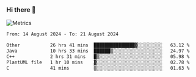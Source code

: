 ### Hi there 👋

![Metrics](https://github.com/radoapx/radoapx/blob/main/github-metrics.svg)

<!--START_SECTION:waka-->

```txt
From: 14 August 2024 - To: 21 August 2024

Other           26 hrs 41 mins  ███████████████▓░░░░░░░░░   63.12 %
Java            10 hrs 33 mins  ██████▒░░░░░░░░░░░░░░░░░░   24.97 %
C++             2 hrs 31 mins   █▒░░░░░░░░░░░░░░░░░░░░░░░   05.98 %
PlantUML file   1 hr 10 mins    ▓░░░░░░░░░░░░░░░░░░░░░░░░   02.78 %
C               41 mins         ▒░░░░░░░░░░░░░░░░░░░░░░░░   01.63 %
```

<!--END_SECTION:waka-->

<!--
**radoapx/radoapx** is a ✨ _special_ ✨ repository because its `README.md` (this file) appears on your GitHub profile.

Here are some ideas to get you started:

- 🔭 I’m currently working on ...
- 🌱 I’m currently learning ...
- 👯 I’m looking to collaborate on ...
- 🤔 I’m looking for help with ...
- 💬 Ask me about ...
- 📫 How to reach me: ...
- 😄 Pronouns: ...
- ⚡ Fun fact: ...
-->
